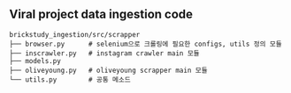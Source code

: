 ## Viral project data ingestion code

```
brickstudy_ingestion/src/scrapper
├── browser.py      # selenium으로 크롤링에 필요한 configs, utils 정의 모듈
├── inscrawler.py   # instagram crawler main 모듈
├── models.py
├── oliveyoung.py   # oliveyoung scrapper main 모듈
└── utils.py        # 공통 메소드
```


